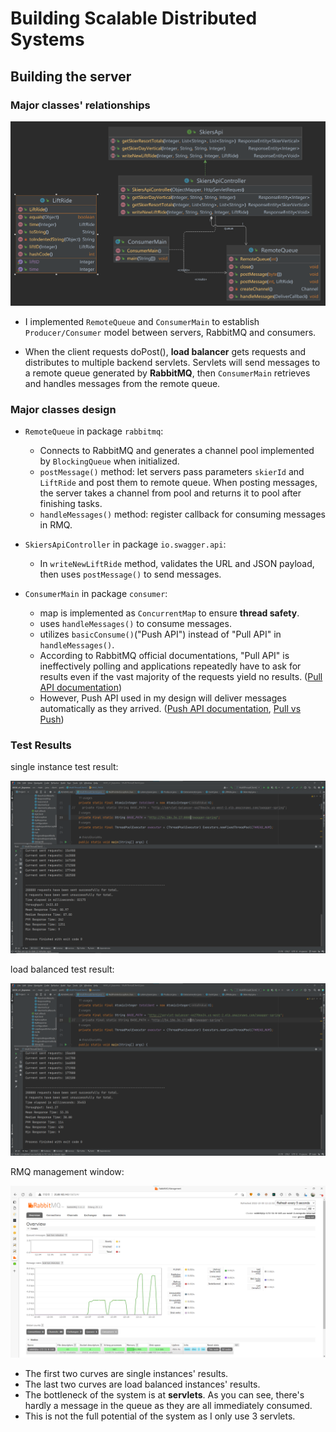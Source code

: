 # Building Scalable Distributed Systems
## Building the server

### Major classes' relationships
![Relationships](https://github.com/thisIsGloriaWu/DistributedSystem/blob/main/6650_a2_backend/src/main/java/A2_relationship.png)

- I implemented `RemoteQueue` and `ConsumerMain` to establish `Producer/Consumer` model between servers, RabbitMQ and consumers.

- When the client requests doPost(), **load balancer** gets requests and distributes to multiple backend servlets. Servlets will send messages to a remote queue generated by **RabbitMQ**, then `ConsumerMain` retrieves and handles messages from the remote queue.


### Major classes design

- `RemoteQueue` in package `rabbitmq`: 

  - Connects to RabbitMQ and generates a channel pool implemented by `BlockingQueue` when initialized.
  - `postMessage()` method: let servers pass parameters `skierId` and `LiftRide` and post them to remote queue. When posting messages, the server takes a channel from pool and returns it to pool after finishing tasks.
  - `handleMessages()` method: register callback for consuming messages in RMQ.


- `SkiersApiController` in package `io.swagger.api`:

  - In `writeNewLiftRide` method, validates the URL and JSON payload, then uses `postMessage()` to send messages.


- `ConsumerMain` in package `consumer`:

  - map is implemented as `ConcurrentMap` to ensure **thread safety**.
  - uses `handleMessages()` to consume messages.
  - utilizes `basicConsume()`("Push API") instead of "Pull API" in `handleMessages()`. 
  - According to RabbitMQ official documentations, "Pull API" is ineffectively polling and applications repeatedly have to ask for results even if the vast majority of the requests yield no results. ([Pull API documentation](https://www.rabbitmq.com/api-guide.html#getting))
  - However, Push API used in my design will deliver messages automatically as they arrived. ([Push API documentation](https://www.rabbitmq.com/api-guide.html#consuming), [Pull vs Push](https://www.cloudamqp.com/blog/rabbitmq-basic-consume-vs-rabbitmq-basic-get.html))


### Test Results
single instance test result:

![single](https://github.com/thisIsGloriaWu/DistributedSystem/blob/main/6650_a2_backend/test%20results/single-2.png)

load balanced test result:

![balanced](https://github.com/thisIsGloriaWu/DistributedSystem/blob/main/6650_a2_backend/test%20results/balanced-1.png)

RMQ management window:

![RMQ](https://github.com/thisIsGloriaWu/DistributedSystem/blob/main/6650_a2_backend/test%20results/rabbitmq-web-ui.png)

- The first two curves are single instances' results.
- The last two curves are load balanced instances' results.
- The bottleneck of the system is at **servlets**. As you can see, there's hardly a message in the queue as they are all immediately consumed.
- This is not the full potential of the system as I only use 3 servlets.
